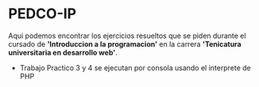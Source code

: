 # PEDCO-IP

Aqui podemos encontrar los ejercicios resueltos que se piden durante el cursado de <b>'Introduccion a la programacion'</b> en la carrera <b>'Tenicatura universitaria en desarrollo web'</b>.

- Trabajo Practico 3 y 4 se ejecutan por consola usando el interprete de PHP
